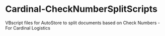 # Cardinal-CheckNumberSplitScripts
VBscript files for AutoStore to split documents based on Check Numbers - For Cardinal Logistics
